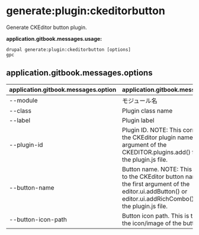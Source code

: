 # generate:plugin:ckeditorbutton
Generate CKEditor button plugin.

**application.gitbook.messages.usage:**
```
drupal generate:plugin:ckeditorbutton [options]
gpc
```

## application.gitbook.messages.options
application.gitbook.messages.option | application.gitbook.messages.details
-------|-------------
--module | モジュール名
--class | Plugin class name
--label | Plugin label
--plugin-id | Plugin ID. NOTE: This corresponds to the CKEditor plugin name. It is the first argument of the CKEDITOR.plugins.add() function in the plugin.js file.
--button-name | Button name. NOTE: This corresponds to the CKEditor button name. They are the first argument of the editor.ui.addButton() or editor.ui.addRichCombo() functions in the plugin.js file.
--button-icon-path | Button icon path. This is the path to the icon/image of the button.

